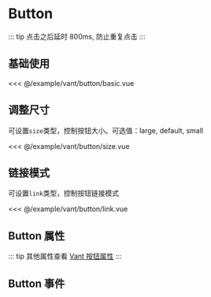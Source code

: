 # Button

::: tip
点击之后延时 800ms, 防止重复点击
:::

## 基础使用

<demo md src="button/basic" dir="vant">

<<< @/example/vant/button/basic.vue

</demo>

## 调整尺寸

可设置`size`类型，控制按钮大小。可选值：large, default, small

<demo md src="button/size" dir="vant">

<<< @/example/vant/button/size.vue

</demo>

## 链接模式

可设置`link`类型，控制按钮链接模式

<demo md src="button/link" dir="vant">

<<< @/example/vant/button/link.vue
</demo>

## Button 属性

::: tip
其他属性查看 [Vant 按钮属性](https://vant-ui.github.io/vant/#/zh-CN/button)
:::

<v-table type="attrs" :data="[
  { attr :'size', dec: '按钮大小', type: 'String', optional: 'large / small / mini', default: 'normal' },
  { attr :'type', dec: '按钮类型', type: 'String', optional: 'primary / success / warning / danger / info / text', default: 'default' },
   { attr :'link', dec: '链接模式', type: 'Boolean', optional: 'true / false', default: 'false' },
]" />

## Button 事件

<v-table type="event" :data="[
  { event :'click', dec: '当用户点击触发该事件', callback: '-' },
]" />
